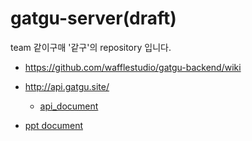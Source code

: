 # gatgu-server(draft)


team 같이구매 '같구'의  repository 입니다.


- https://github.com/wafflestudio/gatgu-backend/wiki

- http://api.gatgu.site/
  - [api_document](https://www.notion.so/API-DOC-d710c8e83be648019689fa8b3f50a219)

- [ppt document](https://s3.us-west-2.amazonaws.com/secure.notion-static.com/25cd852d-a207-4770-95de-fa45106afcd6/%E1%84%80%E1%85%A1%E1%87%80%E1%84%80%E1%85%AE_%E1%84%87%E1%85%A1%E1%86%AF%E1%84%91%E1%85%AD%E1%84%8C%E1%85%A1%E1%84%85%E1%85%AD.pdf?X-Amz-Algorithm=AWS4-HMAC-SHA256&X-Amz-Credential=AKIAT73L2G45O3KS52Y5%2F20210918%2Fus-west-2%2Fs3%2Faws4_request&X-Amz-Date=20210918T105816Z&X-Amz-Expires=86400&X-Amz-Signature=b658256537fd172f166cd728eff0bc733dde7465c1a61d9cb4dd5962411c5d2b&X-Amz-SignedHeaders=host&response-content-disposition=filename%20%3D%22%25E1%2584%2580%25E1%2585%25A1%25E1%2587%2580%25E1%2584%2580%25E1%2585%25AE_%25E1%2584%2587%25E1%2585%25A1%25E1%2586%25AF%25E1%2584%2591%25E1%2585%25AD%25E1%2584%258C%25E1%2585%25A1%25E1%2584%2585%25E1%2585%25AD.pdf%22)

